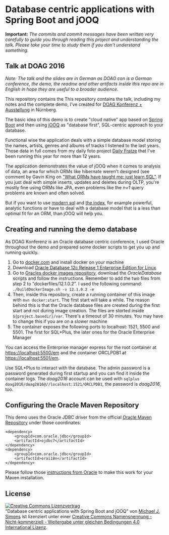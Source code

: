# Database centric applications with Spring Boot and jOOQ

**Important:** _The commits and commit messages have been written very carefully to guide you through reading this project and understanding the talk. Please take your time to study them if you don't understand something_.

## Talk at DOAG 2016

_Note: The talk and the slides are in German as DOAG con is a German conference, the demo, the readme and other artifacts inside this repo are in English in hope they are useful to a broader audience._

This repository contains the This repository contains the talk, including my notes and the complete demo, I've created for [DOAG Konferenz + Ausstellung](https://2016.doag.org/de/home/) in Nürnberg.

The basic idea of this demo is to create "cloud native" app based on [Spring Boot](http://projects.spring.io/spring-boot) and then using [jOOQ](http://www.jooq.org) as "database first", SQL-centric approach to your database.

Functional wise the application deals with a simple database model storing the names, artists, genres and albums of tracks I listened to the last years. Those data in full comes from my daily foto project [Daily Fratze](https://dailyfratze.de) that I've been running this year for more than 12 years.

The application demonstrates the value of jOOQ when it comes to analysis of data, an area for which ORMs like hibernate weren't designed (see comment by Gavin King on ["What ORMs have taught me: just learn SQL"](https://www.reddit.com/r/programming/comments/2cnw8x/what_orms_have_taught_me_just_learn_sql/cjheyec). If you just deal with simple inserts, updates and deletes during OLTP, you're mostly fine using ORMs like JPA, even problems like the _n+1_ query problems are known and often solved.

But if you want to use [modern sql](https://modern-sql.com) and [the index](http://use-the-index-luke.com), for example powerful, analytic functions or have to deal with a database model that is a less than optimal fit for an ORM, than jOOQ will help you.

## Creating and running the demo database

As DOAG Konferenz is an Oracle database centric conference, I used Oracle throughout the demo and prepared some docker scripts to get you up and running quickly.

1. Go to [docker.com](http://www.docker.com/products/docker) and install docker on your machine
2. Download [Oracle Database 12c Release 1 Enterprise Edition for Linux](http://www.oracle.com/technetwork/database/enterprise-edition/downloads/database12c-linux-download-2240591.html)
3. Go to [Oracles docker images repository](https://github.com/oracle/docker-images/tree/master/OracleDatabase), download the _OracleDatabase_ scripts and follow the instructions. Remember to add the two files from step 2 to "dockerfiles/12.1.0.2". I used the following command: `./buildDockerImage.sh -v 12.1.0.2 -e`
4. Then, inside this repository, create a running container of this image with `mvn docker:start`. The first start will take a while. The reason behind this is that the Oracle database files are created during the first start and not during image creation. The files are storted inside `${project.basedir}/var`.  There's a timeout of 30 minutes. You may have to change this if you are on a slower machine
5. The container exposes the following ports to localhost: 1521, 5500 and 5501. The first for SQL*Plus, the later ones for the Oracle Enterprise Manager

You can access the Enterprise manager express for the root container at [https://localhost:5500/em](https://localhost:5500/em) and the container ORCLPDB1 at [https://localhost:5501/em](https://localhost:5501/em).

Use SQL*Plus to interact with the database. The admin password is a password generated during first startup and you can find it inside the container logs. The _doag2016_ account can be used with `sqlplus doag2016/doag2016@//localhost:1521/ORCLPDB1`, the password is _doag2016_, too.

## Configuring the Oracle Maven Repository

This demo uses the Oracle JDBC driver from the official [Oracle Maven Repository](http://www.oracle.com/webfolder/application/maven/index.html) under those coordinates:

```
<dependency>
	<groupId>com.oracle.jdbc</groupId>
	<artifactId>ojdbc7</artifactId>
</dependency>
<dependency>
	<groupId>com.oracle.jdbc</groupId>
	<artifactId>orai18n</artifactId>
</dependency>
```

Please follow those [instructions from Oracle](http://docs.oracle.com/middleware/1213/core/MAVEN/config_maven_repo.htm#MAVEN9010) to make this work for your Maven installation.

## License

<a rel="license" href="http://creativecommons.org/licenses/by-nc-sa/4.0/"><img alt="Creative Commons Lizenzvertrag" style="border-width:0" src="https://i.creativecommons.org/l/by-nc-sa/4.0/88x31.png" /></a><br /><span xmlns:dct="http://purl.org/dc/terms/" property="dct:title">"Database centric applications with Spring Boot and jOOQ"</span> von <a xmlns:cc="http://creativecommons.org/ns#" href="https://github.com/michael-simons/DOAG2016" property="cc:attributionName" rel="cc:attributionURL">Michael J. Simons</a> ist lizenziert unter einer <a rel="license" href="http://creativecommons.org/licenses/by-nc-sa/4.0/">Creative Commons Namensnennung - Nicht-kommerziell - Weitergabe unter gleichen Bedingungen 4.0 International Lizenz</a>.
